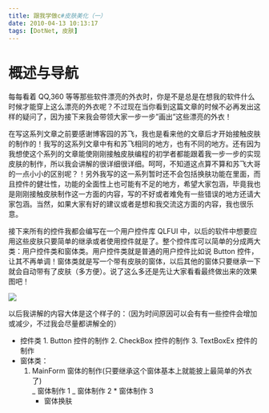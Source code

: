 ```yaml
---
title: 跟我学做c#皮肤美化（一）
date: 2010-04-13 10:13:17
tags: [DotNet, 皮肤]
---
```


# 概述与导航

每每看着 QQ,360 等等那些软件漂亮的外衣时，你是不是总是在想我的软件什么时候才能穿上这么漂亮的外衣呢？不过现在当你看到这篇文章的时候不必再发出这样的疑问了，因为接下来我会带领大家一步一步”画出”这些漂亮的外衣！

在写这系列文章之前要感谢博客园的苏飞，我也是看来他的文章后才开始接触皮肤的制作的！我写的这系列文章中有和苏飞相同的地方，也有不同的地方。还有因为我想使这个系列的文章能使刚刚接触皮肤编程的初学者都能跟着我一步一步的实现皮肤的制作，所以我会讲解的很详细很详细。呵呵，不知道这点算不算和苏飞大哥的一点小小的区别呢？！另外我写的这一系列暂时还不会包括换肤功能在里面，而且控件的健壮性，功能的全面性上也可能有不足的地方，希望大家包涵，毕竟我也是刚刚接触皮肤制作这一方面的内容，写的不好或者难免有一些错误的地方还请大家包涵。当然，如果大家有好的建议或者是想和我交流这方面的内容，我也很乐意。

接下来所有的控件我都会编写在一个用户控件库 QLFUI 中，以后的软件中想要应用这些皮肤只要简单的继承或者使用控件就是了。整个控件库可以简单的分成两大类：用户控件类和窗体类。用户控件类就是普通的用户控件比如说 Button 控件，让其不再单调！窗体类就是写一个带有皮肤的窗体，以后其他的窗体只要继承一下就会自动带有了皮肤（多方便）。说了这么多还是先让大家看看最终做出来的效果图吧！

![](http://ww3.sinaimg.cn/large/5d7c1fa4gw1elx1rdv9ifj209x09h74f.jpg)

以后我讲解的内容大体是这个样子的：（因为时间原因可以会有有一些控件会增加或减少，不过我会尽量都讲解全的）

- 控件类 1. Button 控件的制作 2. CheckBox 控件的制作 3. TextBoxEx 控件的制作
- 窗体类：
  1. MainForm 窗体的制作(只要继承这个窗体基本上就能披上最简单的外衣了)  
      _ 窗体制作 1
     _ 窗体制作 2 \* 窗体制作 3
     - 窗体换肤

